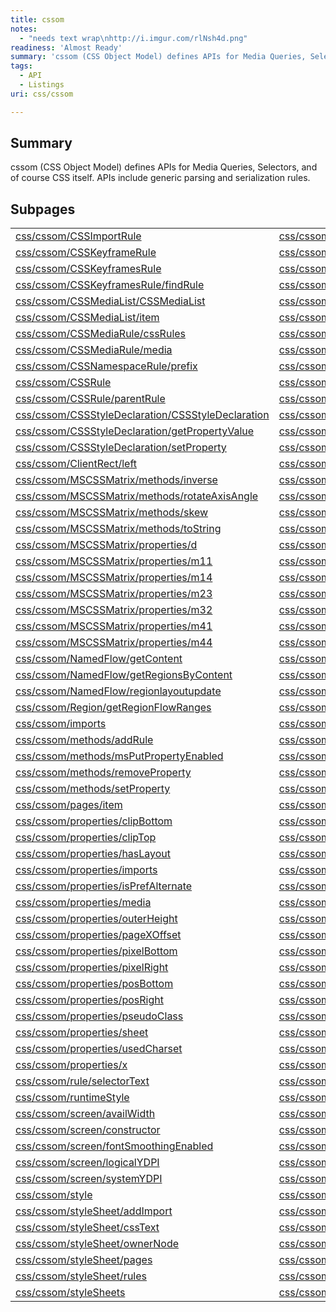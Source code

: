 ```yaml
---
title: cssom
notes:
  - "needs text wrap\nhttp://i.imgur.com/rlNsh4d.png"
readiness: 'Almost Ready'
summary: 'cssom (CSS Object Model) defines APIs for Media Queries, Selectors, and of course CSS itself. APIs include generic parsing and serialization rules.'
tags:
  - API
  - Listings
uri: css/cssom

---
```

## Summary

cssom (CSS Object Model) defines APIs for Media Queries, Selectors, and of course CSS itself. APIs include generic parsing and serialization rules.

## Subpages

<table>
<col width="33%" />
<col width="33%" />
<col width="33%" />
<tbody>
<tr class="odd">
<td align="left"><a href="/css/cssom/CSSImportRule">css/cssom/CSSImportRule</a></td>
<td align="left"><a href="/css/cssom/CSSImportRule/href">css/cssom/CSSImportRule/href</a></td>
<td align="left"><a href="/css/cssom/CSSImportRule/media">css/cssom/CSSImportRule/media</a></td>
</tr>
<tr class="even">
<td align="left"><a href="/css/cssom/CSSKeyframeRule">css/cssom/CSSKeyframeRule</a></td>
<td align="left"><a href="/css/cssom/CSSKeyframeRule/keyText">css/cssom/CSSKeyframeRule/keyText</a></td>
<td align="left"><a href="/css/cssom/CSSKeyframeRule/style">css/cssom/CSSKeyframeRule/style</a></td>
</tr>
<tr class="odd">
<td align="left"><a href="/css/cssom/CSSKeyframesRule">css/cssom/CSSKeyframesRule</a></td>
<td align="left"><a href="/css/cssom/CSSKeyframesRule/cssRules">css/cssom/CSSKeyframesRule/cssRules</a></td>
<td align="left"><a href="/css/cssom/CSSKeyframesRule/deleteRule">css/cssom/CSSKeyframesRule/deleteRule</a></td>
</tr>
<tr class="even">
<td align="left"><a href="/css/cssom/CSSKeyframesRule/findRule">css/cssom/CSSKeyframesRule/findRule</a></td>
<td align="left"><a href="/css/cssom/CSSKeyframesRule/insertRule">css/cssom/CSSKeyframesRule/insertRule</a></td>
<td align="left"><a href="/css/cssom/CSSKeyframesRule/name">css/cssom/CSSKeyframesRule/name</a></td>
</tr>
<tr class="odd">
<td align="left"><a href="/css/cssom/CSSMediaList/CSSMediaList">css/cssom/CSSMediaList/CSSMediaList</a></td>
<td align="left"><a href="/css/cssom/CSSMediaList/appendMedium">css/cssom/CSSMediaList/appendMedium</a></td>
<td align="left"><a href="/css/cssom/CSSMediaList/deleteMedium">css/cssom/CSSMediaList/deleteMedium</a></td>
</tr>
<tr class="even">
<td align="left"><a href="/css/cssom/CSSMediaList/item">css/cssom/CSSMediaList/item</a></td>
<td align="left"><a href="/css/cssom/CSSMediaList/mediaText">css/cssom/CSSMediaList/mediaText</a></td>
<td align="left"><a href="/css/cssom/CSSMediaRule/CSSMediaRule">css/cssom/CSSMediaRule/CSSMediaRule</a></td>
</tr>
<tr class="odd">
<td align="left"><a href="/css/cssom/CSSMediaRule/cssRules">css/cssom/CSSMediaRule/cssRules</a></td>
<td align="left"><a href="/css/cssom/CSSMediaRule/deleteRule">css/cssom/CSSMediaRule/deleteRule</a></td>
<td align="left"><a href="/css/cssom/CSSMediaRule/insertRule">css/cssom/CSSMediaRule/insertRule</a></td>
</tr>
<tr class="even">
<td align="left"><a href="/css/cssom/CSSMediaRule/media">css/cssom/CSSMediaRule/media</a></td>
<td align="left"><a href="/css/cssom/CSSNamespaceRule/CSSNamespaceRule">css/cssom/CSSNamespaceRule/CSSNamespaceRule</a></td>
<td align="left"><a href="/css/cssom/CSSNamespaceRule/namespaceURI">css/cssom/CSSNamespaceRule/namespaceURI</a></td>
</tr>
<tr class="odd">
<td align="left"><a href="/css/cssom/CSSNamespaceRule/prefix">css/cssom/CSSNamespaceRule/prefix</a></td>
<td align="left"><a href="/css/cssom/CSSOM_view">css/cssom/CSSOM view</a></td>
<td align="left"><div class="allpagesredirect">
<a href="/css/cssom/CSSRegionStyleRule">css/cssom/CSSRegionStyleRule</a>
</div></td>
</tr>
<tr class="even">
<td align="left"><a href="/css/cssom/CSSRule">css/cssom/CSSRule</a></td>
<td align="left"><div class="allpagesredirect">
<a href="/css/cssom/CSSRule/CSSRule">css/cssom/CSSRule/CSSRule</a>
</div></td>
<td align="left"><a href="/css/cssom/CSSRule/cssText">css/cssom/CSSRule/cssText</a></td>
</tr>
<tr class="odd">
<td align="left"><a href="/css/cssom/CSSRule/parentRule">css/cssom/CSSRule/parentRule</a></td>
<td align="left"><a href="/css/cssom/CSSRule/parentStyleSheet">css/cssom/CSSRule/parentStyleSheet</a></td>
<td align="left"><a href="/css/cssom/CSSRule/type">css/cssom/CSSRule/type</a></td>
</tr>
<tr class="even">
<td align="left"><a href="/css/cssom/CSSStyleDeclaration/CSSStyleDeclaration">css/cssom/CSSStyleDeclaration/CSSStyleDeclaration</a></td>
<td align="left"><a href="/css/cssom/CSSStyleDeclaration/cssText">css/cssom/CSSStyleDeclaration/cssText</a></td>
<td align="left"><a href="/css/cssom/CSSStyleDeclaration/getPropertyPriority">css/cssom/CSSStyleDeclaration/getPropertyPriority</a></td>
</tr>
<tr class="odd">
<td align="left"><a href="/css/cssom/CSSStyleDeclaration/getPropertyValue">css/cssom/CSSStyleDeclaration/getPropertyValue</a></td>
<td align="left"><a href="/css/cssom/CSSStyleDeclaration/item">css/cssom/CSSStyleDeclaration/item</a></td>
<td align="left"><a href="/css/cssom/CSSStyleDeclaration/removeProperty">css/cssom/CSSStyleDeclaration/removeProperty</a></td>
</tr>
<tr class="even">
<td align="left"><a href="/css/cssom/CSSStyleDeclaration/setProperty">css/cssom/CSSStyleDeclaration/setProperty</a></td>
<td align="left"><a href="/css/cssom/ClientRect">css/cssom/ClientRect</a></td>
<td align="left"><a href="/css/cssom/ClientRect/bottom">css/cssom/ClientRect/bottom</a></td>
</tr>
<tr class="odd">
<td align="left"><a href="/css/cssom/ClientRect/left">css/cssom/ClientRect/left</a></td>
<td align="left"><a href="/css/cssom/ClientRect/right">css/cssom/ClientRect/right</a></td>
<td align="left"><a href="/css/cssom/ClientRect/top">css/cssom/ClientRect/top</a></td>
</tr>
<tr class="even">
<td align="left"><a href="/css/cssom/MSCSSMatrix/methods/inverse">css/cssom/MSCSSMatrix/methods/inverse</a></td>
<td align="left"><a href="/css/cssom/MSCSSMatrix/methods/multiply">css/cssom/MSCSSMatrix/methods/multiply</a></td>
<td align="left"><a href="/css/cssom/MSCSSMatrix/methods/rotate">css/cssom/MSCSSMatrix/methods/rotate</a></td>
</tr>
<tr class="odd">
<td align="left"><a href="/css/cssom/MSCSSMatrix/methods/rotateAxisAngle">css/cssom/MSCSSMatrix/methods/rotateAxisAngle</a></td>
<td align="left"><a href="/css/cssom/MSCSSMatrix/methods/scale">css/cssom/MSCSSMatrix/methods/scale</a></td>
<td align="left"><a href="/css/cssom/MSCSSMatrix/methods/setMatrixValue">css/cssom/MSCSSMatrix/methods/setMatrixValue</a></td>
</tr>
<tr class="even">
<td align="left"><a href="/css/cssom/MSCSSMatrix/methods/skew">css/cssom/MSCSSMatrix/methods/skew</a></td>
<td align="left"><a href="/css/cssom/MSCSSMatrix/methods/skewX">css/cssom/MSCSSMatrix/methods/skewX</a></td>
<td align="left"><a href="/css/cssom/MSCSSMatrix/methods/skewY">css/cssom/MSCSSMatrix/methods/skewY</a></td>
</tr>
<tr class="odd">
<td align="left"><a href="/css/cssom/MSCSSMatrix/methods/toString">css/cssom/MSCSSMatrix/methods/toString</a></td>
<td align="left"><a href="/css/cssom/MSCSSMatrix/properties/b">css/cssom/MSCSSMatrix/properties/b</a></td>
<td align="left"><a href="/css/cssom/MSCSSMatrix/properties/c">css/cssom/MSCSSMatrix/properties/c</a></td>
</tr>
<tr class="even">
<td align="left"><a href="/css/cssom/MSCSSMatrix/properties/d">css/cssom/MSCSSMatrix/properties/d</a></td>
<td align="left"><a href="/css/cssom/MSCSSMatrix/properties/e">css/cssom/MSCSSMatrix/properties/e</a></td>
<td align="left"><a href="/css/cssom/MSCSSMatrix/properties/f">css/cssom/MSCSSMatrix/properties/f</a></td>
</tr>
<tr class="odd">
<td align="left"><a href="/css/cssom/MSCSSMatrix/properties/m11">css/cssom/MSCSSMatrix/properties/m11</a></td>
<td align="left"><a href="/css/cssom/MSCSSMatrix/properties/m12">css/cssom/MSCSSMatrix/properties/m12</a></td>
<td align="left"><a href="/css/cssom/MSCSSMatrix/properties/m13">css/cssom/MSCSSMatrix/properties/m13</a></td>
</tr>
<tr class="even">
<td align="left"><a href="/css/cssom/MSCSSMatrix/properties/m14">css/cssom/MSCSSMatrix/properties/m14</a></td>
<td align="left"><a href="/css/cssom/MSCSSMatrix/properties/m21">css/cssom/MSCSSMatrix/properties/m21</a></td>
<td align="left"><a href="/css/cssom/MSCSSMatrix/properties/m22">css/cssom/MSCSSMatrix/properties/m22</a></td>
</tr>
<tr class="odd">
<td align="left"><a href="/css/cssom/MSCSSMatrix/properties/m23">css/cssom/MSCSSMatrix/properties/m23</a></td>
<td align="left"><a href="/css/cssom/MSCSSMatrix/properties/m24">css/cssom/MSCSSMatrix/properties/m24</a></td>
<td align="left"><a href="/css/cssom/MSCSSMatrix/properties/m31">css/cssom/MSCSSMatrix/properties/m31</a></td>
</tr>
<tr class="even">
<td align="left"><a href="/css/cssom/MSCSSMatrix/properties/m32">css/cssom/MSCSSMatrix/properties/m32</a></td>
<td align="left"><a href="/css/cssom/MSCSSMatrix/properties/m33">css/cssom/MSCSSMatrix/properties/m33</a></td>
<td align="left"><a href="/css/cssom/MSCSSMatrix/properties/m34">css/cssom/MSCSSMatrix/properties/m34</a></td>
</tr>
<tr class="odd">
<td align="left"><a href="/css/cssom/MSCSSMatrix/properties/m41">css/cssom/MSCSSMatrix/properties/m41</a></td>
<td align="left"><a href="/css/cssom/MSCSSMatrix/properties/m42">css/cssom/MSCSSMatrix/properties/m42</a></td>
<td align="left"><a href="/css/cssom/MSCSSMatrix/properties/m43">css/cssom/MSCSSMatrix/properties/m43</a></td>
</tr>
<tr class="even">
<td align="left"><a href="/css/cssom/MSCSSMatrix/properties/m44">css/cssom/MSCSSMatrix/properties/m44</a></td>
<td align="left"><div class="allpagesredirect">
<a href="/css/cssom/NamedFlow">css/cssom/NamedFlow</a>
</div></td>
<td align="left"><div class="allpagesredirect">
<a href="/css/cssom/NamedFlow/firstEmptyRegionIndex">css/cssom/NamedFlow/firstEmptyRegionIndex</a>
</div></td>
</tr>
<tr class="odd">
<td align="left"><div class="allpagesredirect">
<a href="/css/cssom/NamedFlow/getContent">css/cssom/NamedFlow/getContent</a>
</div></td>
<td align="left"><div class="allpagesredirect">
<a href="/css/cssom/NamedFlow/getNamedFlows">css/cssom/NamedFlow/getNamedFlows</a>
</div></td>
<td align="left"><div class="allpagesredirect">
<a href="/css/cssom/NamedFlow/getRegions">css/cssom/NamedFlow/getRegions</a>
</div></td>
</tr>
<tr class="even">
<td align="left"><div class="allpagesredirect">
<a href="/css/cssom/NamedFlow/getRegionsByContent">css/cssom/NamedFlow/getRegionsByContent</a>
</div></td>
<td align="left"><div class="allpagesredirect">
<a href="/css/cssom/NamedFlow/name">css/cssom/NamedFlow/name</a>
</div></td>
<td align="left"><div class="allpagesredirect">
<a href="/css/cssom/NamedFlow/overset">css/cssom/NamedFlow/overset</a>
</div></td>
</tr>
<tr class="odd">
<td align="left"><div class="allpagesredirect">
<a href="/css/cssom/NamedFlow/regionlayoutupdate">css/cssom/NamedFlow/regionlayoutupdate</a>
</div></td>
<td align="left"><div class="allpagesredirect">
<a href="/css/cssom/Region">css/cssom/Region</a>
</div></td>
<td align="left"><div class="allpagesredirect">
<a href="/css/cssom/Region/getComputedRegionStyle">css/cssom/Region/getComputedRegionStyle</a>
</div></td>
</tr>
<tr class="even">
<td align="left"><div class="allpagesredirect">
<a href="/css/cssom/Region/getRegionFlowRanges">css/cssom/Region/getRegionFlowRanges</a>
</div></td>
<td align="left"><div class="allpagesredirect">
<a href="/css/cssom/Region/regionOverset">css/cssom/Region/regionOverset</a>
</div></td>
<td align="left"><a href="/css/cssom/currentStyle">css/cssom/currentStyle</a></td>
</tr>
<tr class="odd">
<td align="left"><a href="/css/cssom/imports">css/cssom/imports</a></td>
<td align="left"><a href="/css/cssom/methods">css/cssom/methods</a></td>
<td align="left"><a href="/css/cssom/methods/addPageRule">css/cssom/methods/addPageRule</a></td>
</tr>
<tr class="even">
<td align="left"><a href="/css/cssom/methods/addRule">css/cssom/methods/addRule</a></td>
<td align="left"><a href="/css/cssom/methods/getExpression">css/cssom/methods/getExpression</a></td>
<td align="left"><a href="/css/cssom/methods/msGetPropertyEnabled">css/cssom/methods/msGetPropertyEnabled</a></td>
</tr>
<tr class="odd">
<td align="left"><a href="/css/cssom/methods/msPutPropertyEnabled">css/cssom/methods/msPutPropertyEnabled</a></td>
<td align="left"><a href="/css/cssom/methods/removeExpression">css/cssom/methods/removeExpression</a></td>
<td align="left"><div class="allpagesredirect">
<a href="/css/cssom/methods/removeImport">css/cssom/methods/removeImport</a>
</div></td>
</tr>
<tr class="even">
<td align="left"><div class="allpagesredirect">
<a href="/css/cssom/methods/removeProperty">css/cssom/methods/removeProperty</a>
</div></td>
<td align="left"><div class="allpagesredirect">
<a href="/css/cssom/methods/removeRule">css/cssom/methods/removeRule</a>
</div></td>
<td align="left"><a href="/css/cssom/methods/setExpression">css/cssom/methods/setExpression</a></td>
</tr>
<tr class="odd">
<td align="left"><div class="allpagesredirect">
<a href="/css/cssom/methods/setProperty">css/cssom/methods/setProperty</a>
</div></td>
<td align="left"><a href="/css/cssom/page">css/cssom/page</a></td>
<td align="left"><a href="/css/cssom/pages">css/cssom/pages</a></td>
</tr>
<tr class="even">
<td align="left"><a href="/css/cssom/pages/item">css/cssom/pages/item</a></td>
<td align="left"><a href="/css/cssom/properties">css/cssom/properties</a></td>
<td align="left"><a href="/css/cssom/properties/background">css/cssom/properties/background</a></td>
</tr>
<tr class="odd">
<td align="left"><a href="/css/cssom/properties/clipBottom">css/cssom/properties/clipBottom</a></td>
<td align="left"><a href="/css/cssom/properties/clipLeft">css/cssom/properties/clipLeft</a></td>
<td align="left"><a href="/css/cssom/properties/clipRight">css/cssom/properties/clipRight</a></td>
</tr>
<tr class="even">
<td align="left"><a href="/css/cssom/properties/clipTop">css/cssom/properties/clipTop</a></td>
<td align="left"><a href="/css/cssom/properties/cssFloat">css/cssom/properties/cssFloat</a></td>
<td align="left"><a href="/css/cssom/properties/fontWeight">css/cssom/properties/fontWeight</a></td>
</tr>
<tr class="odd">
<td align="left"><a href="/css/cssom/properties/hasLayout">css/cssom/properties/hasLayout</a></td>
<td align="left"><a href="/css/cssom/properties/height">css/cssom/properties/height</a></td>
<td align="left"><a href="/css/cssom/properties/href">css/cssom/properties/href</a></td>
</tr>
<tr class="even">
<td align="left"><a href="/css/cssom/properties/imports">css/cssom/properties/imports</a></td>
<td align="left"><a href="/css/cssom/properties/innerWidth">css/cssom/properties/innerWidth</a></td>
<td align="left"><a href="/css/cssom/properties/isAlternate">css/cssom/properties/isAlternate</a></td>
</tr>
<tr class="odd">
<td align="left"><a href="/css/cssom/properties/isPrefAlternate">css/cssom/properties/isPrefAlternate</a></td>
<td align="left"><a href="/css/cssom/properties/item">css/cssom/properties/item</a></td>
<td align="left"><a href="/css/cssom/properties/length">css/cssom/properties/length</a></td>
</tr>
<tr class="even">
<td align="left"><a href="/css/cssom/properties/media">css/cssom/properties/media</a></td>
<td align="left"><a href="/css/cssom/properties/offsetX">css/cssom/properties/offsetX</a></td>
<td align="left"><a href="/css/cssom/properties/offsetY">css/cssom/properties/offsetY</a></td>
</tr>
<tr class="odd">
<td align="left"><a href="/css/cssom/properties/outerHeight">css/cssom/properties/outerHeight</a></td>
<td align="left"><a href="/css/cssom/properties/outerWidth">css/cssom/properties/outerWidth</a></td>
<td align="left"><a href="/css/cssom/properties/pageX">css/cssom/properties/pageX</a></td>
</tr>
<tr class="even">
<td align="left"><a href="/css/cssom/properties/pageXOffset">css/cssom/properties/pageXOffset</a></td>
<td align="left"><a href="/css/cssom/properties/pageY">css/cssom/properties/pageY</a></td>
<td align="left"><a href="/css/cssom/properties/pageYOffset">css/cssom/properties/pageYOffset</a></td>
</tr>
<tr class="odd">
<td align="left"><a href="/css/cssom/properties/pixelBottom">css/cssom/properties/pixelBottom</a></td>
<td align="left"><a href="/css/cssom/properties/pixelHeight">css/cssom/properties/pixelHeight</a></td>
<td align="left"><a href="/css/cssom/properties/pixelLeft">css/cssom/properties/pixelLeft</a></td>
</tr>
<tr class="even">
<td align="left"><a href="/css/cssom/properties/pixelRight">css/cssom/properties/pixelRight</a></td>
<td align="left"><a href="/css/cssom/properties/pixelTop">css/cssom/properties/pixelTop</a></td>
<td align="left"><a href="/css/cssom/properties/pixelWidth">css/cssom/properties/pixelWidth</a></td>
</tr>
<tr class="odd">
<td align="left"><a href="/css/cssom/properties/posBottom">css/cssom/properties/posBottom</a></td>
<td align="left"><a href="/css/cssom/properties/posHeight">css/cssom/properties/posHeight</a></td>
<td align="left"><a href="/css/cssom/properties/posLeft">css/cssom/properties/posLeft</a></td>
</tr>
<tr class="even">
<td align="left"><a href="/css/cssom/properties/posRight">css/cssom/properties/posRight</a></td>
<td align="left"><a href="/css/cssom/properties/posTop">css/cssom/properties/posTop</a></td>
<td align="left"><a href="/css/cssom/properties/posWidth">css/cssom/properties/posWidth</a></td>
</tr>
<tr class="odd">
<td align="left"><a href="/css/cssom/properties/pseudoClass">css/cssom/properties/pseudoClass</a></td>
<td align="left"><a href="/css/cssom/properties/selector">css/cssom/properties/selector</a></td>
<td align="left"><a href="/css/cssom/properties/selectorText">css/cssom/properties/selectorText</a></td>
</tr>
<tr class="even">
<td align="left"><a href="/css/cssom/properties/sheet">css/cssom/properties/sheet</a></td>
<td align="left"><a href="/css/cssom/properties/styleSheet">css/cssom/properties/styleSheet</a></td>
<td align="left"><a href="/css/cssom/properties/styleSheets">css/cssom/properties/styleSheets</a></td>
</tr>
<tr class="odd">
<td align="left"><a href="/css/cssom/properties/usedCharset">css/cssom/properties/usedCharset</a></td>
<td align="left"><a href="/css/cssom/properties/viewInheritStyle">css/cssom/properties/viewInheritStyle</a></td>
<td align="left"><a href="/css/cssom/properties/width">css/cssom/properties/width</a></td>
</tr>
<tr class="even">
<td align="left"><a href="/css/cssom/properties/x">css/cssom/properties/x</a></td>
<td align="left"><a href="/css/cssom/properties/y">css/cssom/properties/y</a></td>
<td align="left"><a href="/css/cssom/rule">css/cssom/rule</a></td>
</tr>
<tr class="odd">
<td align="left"><a href="/css/cssom/rule/selectorText">css/cssom/rule/selectorText</a></td>
<td align="left"><a href="/css/cssom/rules">css/cssom/rules</a></td>
<td align="left"><a href="/css/cssom/rules/item">css/cssom/rules/item</a></td>
</tr>
<tr class="even">
<td align="left"><a href="/css/cssom/runtimeStyle">css/cssom/runtimeStyle</a></td>
<td align="left"><a href="/css/cssom/screen">css/cssom/screen</a></td>
<td align="left"><a href="/css/cssom/screen/availHeight">css/cssom/screen/availHeight</a></td>
</tr>
<tr class="odd">
<td align="left"><a href="/css/cssom/screen/availWidth">css/cssom/screen/availWidth</a></td>
<td align="left"><a href="/css/cssom/screen/bufferDepth">css/cssom/screen/bufferDepth</a></td>
<td align="left"><a href="/css/cssom/screen/colorDepth">css/cssom/screen/colorDepth</a></td>
</tr>
<tr class="even">
<td align="left"><a href="/css/cssom/screen/constructor">css/cssom/screen/constructor</a></td>
<td align="left"><a href="/css/cssom/screen/deviceXDPI">css/cssom/screen/deviceXDPI</a></td>
<td align="left"><a href="/css/cssom/screen/deviceYDPI">css/cssom/screen/deviceYDPI</a></td>
</tr>
<tr class="odd">
<td align="left"><a href="/css/cssom/screen/fontSmoothingEnabled">css/cssom/screen/fontSmoothingEnabled</a></td>
<td align="left"><a href="/css/cssom/screen/height">css/cssom/screen/height</a></td>
<td align="left"><a href="/css/cssom/screen/logicalXDPI">css/cssom/screen/logicalXDPI</a></td>
</tr>
<tr class="even">
<td align="left"><a href="/css/cssom/screen/logicalYDPI">css/cssom/screen/logicalYDPI</a></td>
<td align="left"><a href="/css/cssom/screen/pixelDepth">css/cssom/screen/pixelDepth</a></td>
<td align="left"><a href="/css/cssom/screen/systemXDPI">css/cssom/screen/systemXDPI</a></td>
</tr>
<tr class="odd">
<td align="left"><a href="/css/cssom/screen/systemYDPI">css/cssom/screen/systemYDPI</a></td>
<td align="left"><a href="/css/cssom/screen/updateInterval">css/cssom/screen/updateInterval</a></td>
<td align="left"><a href="/css/cssom/screen/width">css/cssom/screen/width</a></td>
</tr>
<tr class="even">
<td align="left"><a href="/css/cssom/style">css/cssom/style</a></td>
<td align="left"><a href="/css/cssom/style/type">css/cssom/style/type</a></td>
<td align="left"><a href="/css/cssom/styleSheet">css/cssom/styleSheet</a></td>
</tr>
<tr class="odd">
<td align="left"><a href="/css/cssom/styleSheet/addImport">css/cssom/styleSheet/addImport</a></td>
<td align="left"><a href="/css/cssom/styleSheet/blockDirection">css/cssom/styleSheet/blockDirection</a></td>
<td align="left"><a href="/css/cssom/styleSheet/cssRules">css/cssom/styleSheet/cssRules</a></td>
</tr>
<tr class="even">
<td align="left"><a href="/css/cssom/styleSheet/cssText">css/cssom/styleSheet/cssText</a></td>
<td align="left"><a href="/css/cssom/styleSheet/deleteRule">css/cssom/styleSheet/deleteRule</a></td>
<td align="left"><a href="/css/cssom/styleSheet/insertRule">css/cssom/styleSheet/insertRule</a></td>
</tr>
<tr class="odd">
<td align="left"><a href="/css/cssom/styleSheet/ownerNode">css/cssom/styleSheet/ownerNode</a></td>
<td align="left"><a href="/css/cssom/styleSheet/ownerRule">css/cssom/styleSheet/ownerRule</a></td>
<td align="left"><a href="/css/cssom/styleSheet/owningElement">css/cssom/styleSheet/owningElement</a></td>
</tr>
<tr class="even">
<td align="left"><a href="/css/cssom/styleSheet/pages">css/cssom/styleSheet/pages</a></td>
<td align="left"><a href="/css/cssom/styleSheet/parentStyleSheet">css/cssom/styleSheet/parentStyleSheet</a></td>
<td align="left"><a href="/css/cssom/styleSheet/readOnly">css/cssom/styleSheet/readOnly</a></td>
</tr>
<tr class="odd">
<td align="left"><a href="/css/cssom/styleSheet/rules">css/cssom/styleSheet/rules</a></td>
<td align="left"><a href="/css/cssom/styleSheet/title">css/cssom/styleSheet/title</a></td>
<td align="left"><a href="/css/cssom/styleSheet/type">css/cssom/styleSheet/type</a></td>
</tr>
<tr class="even">
<td align="left"><a href="/css/cssom/styleSheets">css/cssom/styleSheets</a></td>
<td align="left"><a href="/css/cssom/stylesheet/removeImport">css/cssom/stylesheet/removeImport</a></td>
<td align="left"><a href="/css/cssom/stylesheet/removeRule">css/cssom/stylesheet/removeRule</a></td>
</tr>
</tbody>
</table>


